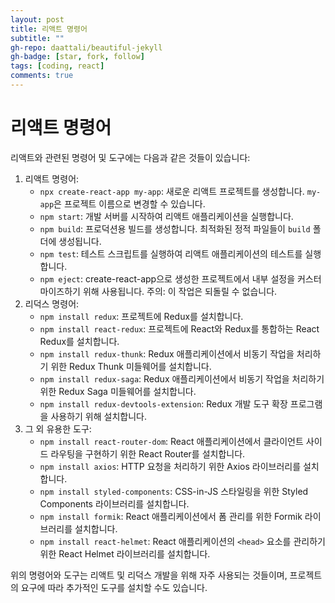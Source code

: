 ```yaml
---
layout: post
title: 리액트 명령어
subtitle: ""
gh-repo: daattali/beautiful-jekyll
gh-badge: [star, fork, follow]
tags: [coding, react]
comments: true
---
```


# 리액트 명령어

리액트와 관련된 명령어 및 도구에는 다음과 같은 것들이 있습니다:

1. 리액트 명령어:
   - `npx create-react-app my-app`: 새로운 리액트 프로젝트를 생성합니다. `my-app`은 프로젝트 이름으로 변경할 수 있습니다.
   - `npm start`: 개발 서버를 시작하여 리액트 애플리케이션을 실행합니다.
   - `npm build`: 프로덕션용 빌드를 생성합니다. 최적화된 정적 파일들이 `build` 폴더에 생성됩니다.
   - `npm test`: 테스트 스크립트를 실행하여 리액트 애플리케이션의 테스트를 실행합니다.
   - `npm eject`: create-react-app으로 생성한 프로젝트에서 내부 설정을 커스터마이즈하기 위해 사용됩니다. 주의: 이 작업은 되돌릴 수 없습니다.
2. 리덕스 명령어:
   - `npm install redux`: 프로젝트에 Redux를 설치합니다.
   - `npm install react-redux`: 프로젝트에 React와 Redux를 통합하는 React Redux를 설치합니다.
   - `npm install redux-thunk`: Redux 애플리케이션에서 비동기 작업을 처리하기 위한 Redux Thunk 미들웨어를 설치합니다.
   - `npm install redux-saga`: Redux 애플리케이션에서 비동기 작업을 처리하기 위한 Redux Saga 미들웨어를 설치합니다.
   - `npm install redux-devtools-extension`: Redux 개발 도구 확장 프로그램을 사용하기 위해 설치합니다.
3. 그 외 유용한 도구:
   - `npm install react-router-dom`: React 애플리케이션에서 클라이언트 사이드 라우팅을 구현하기 위한 React Router를 설치합니다.
   - `npm install axios`: HTTP 요청을 처리하기 위한 Axios 라이브러리를 설치합니다.
   - `npm install styled-components`: CSS-in-JS 스타일링을 위한 Styled Components 라이브러리를 설치합니다.
   - `npm install formik`: React 애플리케이션에서 폼 관리를 위한 Formik 라이브러리를 설치합니다.
   - `npm install react-helmet`: React 애플리케이션의 `<head>` 요소를 관리하기 위한 React Helmet 라이브러리를 설치합니다.

위의 명령어와 도구는 리액트 및 리덕스 개발을 위해 자주 사용되는 것들이며, 프로젝트의 요구에 따라 추가적인 도구를 설치할 수도 있습니다.
